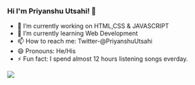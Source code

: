 ### Hi I'm Priyanshu Utsahi! 👋





- 🔭 I’m currently working on HTML,CSS & JAVASCRIPT
- 🌱 I’m currently learning Web Development
- 📫 How to reach me: Twitter-@PriyanshuUtsahi
- 😄 Pronouns: He/His
- ⚡ Fun fact: I spend almost 12 hours listening songs everday.

<img src="https://github-readme-stats.vercel.app/api?username=iampriyanshu08&&show_icons=true&title_color=ffffff&icon_color=bb2acf&text_color=daf7dc&bg_color=191919">
